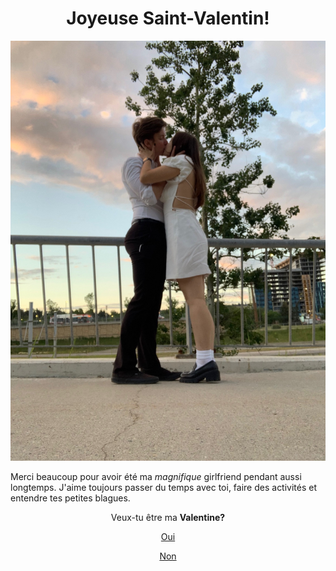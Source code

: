 <!DOCTYPE html>
<html lang="en">
<head>
  <meta charset="UTF-8">
  <meta name="viewport" content="width=device-width, initial-scale=1.0">
</head>
<body style="background-color: lightbeige;">
<h1 style="text-align: center;">Joyeuse Saint-Valentin!</h1>
<img src="IMG_5124.JPG" alt="Cute couple kissing" style="float:center;">
<p>Merci beaucoup pour avoir été ma <i>magnifique</i> girlfriend pendant aussi longtemps. J'aime toujours passer du temps avec toi, faire des activités et entendre tes petites blagues. </p>
<p style="text-align: center;">Veux-tu être ma <b>Valentine?</b></p>
<p style="text-align: center;"><a href="[Images/what-is-vo2-max-chart.jpeg](https://stickerly.pstatic.net/sticker_pack/to5U3xwe5JliE8VlzodVIg/5N4D59/2/0e1e4e22-39f8-4446-835c-21af98e056a3.png)https://stickerly.pstatic.net/sticker_pack/to5U3xwe5JliE8VlzodVIg/5N4D59/2/0e1e4e22-39f8-4446-835c-21af98e056a3.png">Oui</a></p>
<p style="text-align: center;"><a href="Non.JPG">Non</a></p>

</body>
</html>
